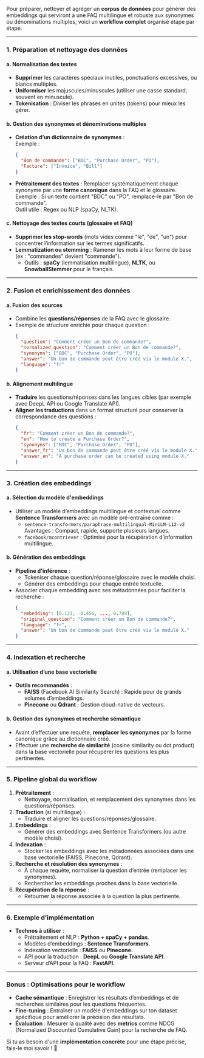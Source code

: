 Pour préparer, nettoyer et agréger un **corpus de données** pour générer des embeddings qui serviront à une FAQ multilingue et robuste aux synonymes ou dénominations multiples, voici un **workflow complet** organisé étape par étape.

---

### **1. Préparation et nettoyage des données**

#### **a. Normalisation des textes**
   - **Supprimer** les caractères spéciaux inutiles, ponctuations excessives, ou blancs multiples.
   - **Uniformiser** les majuscules/minuscules (utiliser une casse standard, souvent en minuscule).
   - **Tokenisation** : Diviser les phrases en unités (tokens) pour mieux les gérer.

#### **b. Gestion des synonymes et dénominations multiples**
   - **Création d’un dictionnaire de synonymes** :  
     Exemple :  
     ```json
     {
       "Bon de commande": ["BDC", "Purchase Order", "PO"],
       "Facture": ["Invoice", "Bill"]
     }
     ```
   - **Prétraitement des textes** : Remplacer systématiquement chaque synonyme par une **forme canonique** dans la FAQ et le glossaire.  
     Exemple : Si un texte contient "BDC" ou "PO", remplace-le par "Bon de commande".  
     Outil utile : Regex ou NLP (spaCy, NLTK).  

#### **c. Nettoyage des textes courts (glossaire et FAQ)** 
   - **Supprimer les stop-words** (mots vides comme "le", "de", "un") pour concentrer l’information sur les termes significatifs.
   - **Lemmatization ou stemming** : Ramener les mots à leur forme de base (ex : "commandes" devient "commande").
     - Outils : **spaCy** (lemmatisation multilingue), **NLTK**, ou **SnowballStemmer** pour le français.

---

### **2. Fusion et enrichissement des données**

#### **a. Fusion des sources**
   - Combine les **questions/réponses** de la FAQ avec le glossaire.
   - Exemple de structure enrichie pour chaque question :  
     ```json
     {
       "question": "Comment créer un Bon de commande?",
       "normalized_question": "Comment créer un Bon de commande?",
       "synonyms": ["BDC", "Purchase Order", "PO"],
       "answer": "Un bon de commande peut être créé via le module X.",
       "language": "fr"
     }
     ```

#### **b. Alignement multilingue**
   - **Traduire** les questions/réponses dans les langues cibles (par exemple avec DeepL API ou Google Translate API).
   - **Aligner les traductions** dans un format structuré pour conserver la correspondance des questions :  
     ```json
     {
       "fr": "Comment créer un Bon de commande?",
       "en": "How to create a Purchase Order?",
       "synonyms": ["BDC", "Purchase Order", "PO"],
       "answer_fr": "Un bon de commande peut être créé via le module X.",
       "answer_en": "A purchase order can be created using module X."
     }
     ```

---

### **3. Création des embeddings**

#### **a. Sélection du modèle d'embeddings**
   - Utiliser un modèle d’embeddings multilingue et contextuel comme **Sentence Transformers** avec un modèle pré-entraîné comme :
     - `sentence-transformers/paraphrase-multilingual-MiniLM-L12-v2`  
       Avantages : Compact, rapide, supporte plusieurs langues.
     - `facebook/mcontriever` : Optimisé pour la récupération d’information multilingue.

#### **b. Génération des embeddings**
   - **Pipeline d’inférence** :
     - Tokeniser chaque question/réponse/glossaire avec le modèle choisi.
     - Générer des embeddings pour chaque entrée textuelle.
   - Associer chaque embedding avec ses métadonnées pour faciliter la recherche :  
     ```json
     {
       "embedding": [0.123, -0.456, ..., 0.789],
       "original_question": "Comment créer un Bon de commande?",
       "language": "fr",
       "answer": "Un bon de commande peut être créé via le module X."
     }
     ```

---

### **4. Indexation et recherche**

#### **a. Utilisation d’une base vectorielle**
   - **Outils recommandés** :
     - **FAISS** (Facebook AI Similarity Search) : Rapide pour de grands volumes d’embeddings.
     - **Pinecone** ou **Qdrant** : Gestion cloud-native de vecteurs.

#### **b. Gestion des synonymes et recherche sémantique**
   - Avant d’effectuer une requête, **remplacer les synonymes** par la forme canonique grâce au dictionnaire créé.
   - Effectuer une **recherche de similarité** (cosine similarity ou dot product) dans la base vectorielle pour récupérer les questions les plus pertinentes.

---

### **5. Pipeline global du workflow**

1. **Prétraitement** :
   - Nettoyage, normalisation, et remplacement des synonymes dans les questions/réponses.
2. **Traduction** (si multilingue) :
   - Traduire et aligner les questions/réponses/glossaire.
3. **Embeddings** :
   - Générer des embeddings avec Sentence Transformers (ou autre modèle choisi).
4. **Indexation** :
   - Stocker les embeddings avec les métadonnées associées dans une base vectorielle (FAISS, Pinecone, Qdrant).
5. **Recherche et résolution des synonymes** :
   - À chaque requête, normaliser la question d’entrée (remplacer les synonymes).
   - Rechercher les embeddings proches dans la base vectorielle.
6. **Récupération de la réponse** :
   - Retourner la réponse associée à la question la plus pertinente.

---

### **6. Exemple d’implémentation**

- **Technos à utiliser** :
   - Prétraitement et NLP : **Python + spaCy + pandas**.
   - Modèles d’embeddings : **Sentence Transformers**.
   - Indexation vectorielle : **FAISS** ou **Pinecone**.
   - API pour la traduction : **DeepL** ou **Google Translate API**.
   - Serveur d’API pour la FAQ : **FastAPI**.

---

### **Bonus : Optimisations pour le workflow**
- **Cache sémantique** : Enregistrer les résultats d’embeddings et de recherches similaires pour les questions fréquentes.
- **Fine-tuning** : Entraîner un modèle d'embeddings sur ton dataset spécifique pour améliorer la précision des résultats.
- **Évaluation** : Mesurer la qualité avec des **metrics** comme NDCG (Normalized Discounted Cumulative Gain) pour la recherche de FAQ.

Si tu as besoin d'une **implémentation concrète** pour une étape précise, fais-le moi savoir ! 🚀
